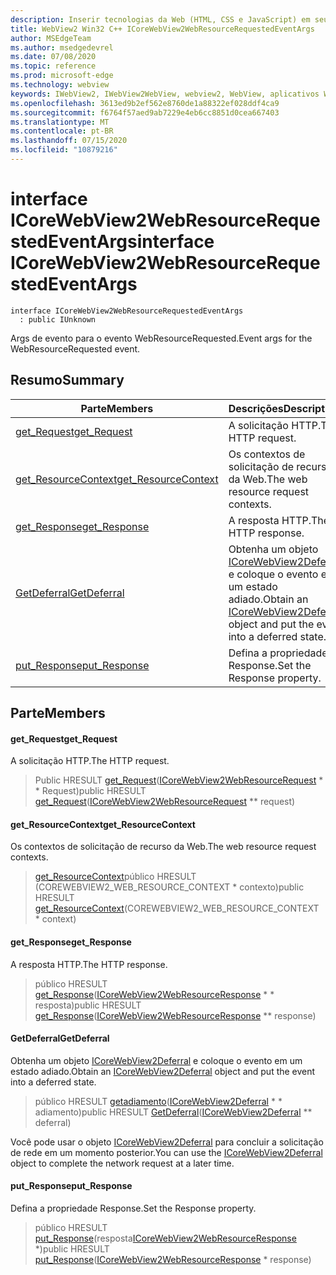 ```yaml
---
description: Inserir tecnologias da Web (HTML, CSS e JavaScript) em seus aplicativos nativos com o controle WebView2 do Microsoft Edge
title: WebView2 Win32 C++ ICoreWebView2WebResourceRequestedEventArgs
author: MSEdgeTeam
ms.author: msedgedevrel
ms.date: 07/08/2020
ms.topic: reference
ms.prod: microsoft-edge
ms.technology: webview
keywords: IWebView2, IWebView2WebView, webview2, WebView, aplicativos Win32, Win32, Edge, ICoreWebView2, ICoreWebView2Controller, controle do navegador, HTML Edge, ICoreWebView2WebResourceRequestedEventArgs
ms.openlocfilehash: 3613ed9b2ef562e8760de1a88322ef028ddf4ca9
ms.sourcegitcommit: f6764f57aed9ab7229e4eb6cc8851d0cea667403
ms.translationtype: MT
ms.contentlocale: pt-BR
ms.lasthandoff: 07/15/2020
ms.locfileid: "10879216"
---
```

# <span data-ttu-id="4d18f-104">interface ICoreWebView2WebResourceRequestedEventArgs</span><span class="sxs-lookup"><span data-stu-id="4d18f-104">interface ICoreWebView2WebResourceRequestedEventArgs</span></span> 

```
interface ICoreWebView2WebResourceRequestedEventArgs
  : public IUnknown
```

<span data-ttu-id="4d18f-105">Args de evento para o evento WebResourceRequested.</span><span class="sxs-lookup"><span data-stu-id="4d18f-105">Event args for the WebResourceRequested event.</span></span>

## <span data-ttu-id="4d18f-106">Resumo</span><span class="sxs-lookup"><span data-stu-id="4d18f-106">Summary</span></span>

 <span data-ttu-id="4d18f-107">Parte</span><span class="sxs-lookup"><span data-stu-id="4d18f-107">Members</span></span>                        | <span data-ttu-id="4d18f-108">Descrições</span><span class="sxs-lookup"><span data-stu-id="4d18f-108">Descriptions</span></span>
--------------------------------|---------------------------------------------
[<span data-ttu-id="4d18f-109">get_Request</span><span class="sxs-lookup"><span data-stu-id="4d18f-109">get_Request</span></span>](#get_request) | <span data-ttu-id="4d18f-110">A solicitação HTTP.</span><span class="sxs-lookup"><span data-stu-id="4d18f-110">The HTTP request.</span></span>
[<span data-ttu-id="4d18f-111">get_ResourceContext</span><span class="sxs-lookup"><span data-stu-id="4d18f-111">get_ResourceContext</span></span>](#get_resourcecontext) | <span data-ttu-id="4d18f-112">Os contextos de solicitação de recurso da Web.</span><span class="sxs-lookup"><span data-stu-id="4d18f-112">The web resource request contexts.</span></span>
[<span data-ttu-id="4d18f-113">get_Response</span><span class="sxs-lookup"><span data-stu-id="4d18f-113">get_Response</span></span>](#get_response) | <span data-ttu-id="4d18f-114">A resposta HTTP.</span><span class="sxs-lookup"><span data-stu-id="4d18f-114">The HTTP response.</span></span>
[<span data-ttu-id="4d18f-115">GetDeferral</span><span class="sxs-lookup"><span data-stu-id="4d18f-115">GetDeferral</span></span>](#getdeferral) | <span data-ttu-id="4d18f-116">Obtenha um objeto [ICoreWebView2Deferral](icorewebview2deferral.md) e coloque o evento em um estado adiado.</span><span class="sxs-lookup"><span data-stu-id="4d18f-116">Obtain an [ICoreWebView2Deferral](icorewebview2deferral.md) object and put the event into a deferred state.</span></span>
[<span data-ttu-id="4d18f-117">put_Response</span><span class="sxs-lookup"><span data-stu-id="4d18f-117">put_Response</span></span>](#put_response) | <span data-ttu-id="4d18f-118">Defina a propriedade Response.</span><span class="sxs-lookup"><span data-stu-id="4d18f-118">Set the Response property.</span></span>

## <span data-ttu-id="4d18f-119">Parte</span><span class="sxs-lookup"><span data-stu-id="4d18f-119">Members</span></span>

#### <span data-ttu-id="4d18f-120">get_Request</span><span class="sxs-lookup"><span data-stu-id="4d18f-120">get_Request</span></span> 

<span data-ttu-id="4d18f-121">A solicitação HTTP.</span><span class="sxs-lookup"><span data-stu-id="4d18f-121">The HTTP request.</span></span>

> <span data-ttu-id="4d18f-122">Public HRESULT [get_Request](#get_request)([ICoreWebView2WebResourceRequest](icorewebview2webresourcerequest.md) \* \* Request)</span><span class="sxs-lookup"><span data-stu-id="4d18f-122">public HRESULT [get_Request](#get_request)([ICoreWebView2WebResourceRequest](icorewebview2webresourcerequest.md) \*\* request)</span></span>

#### <span data-ttu-id="4d18f-123">get_ResourceContext</span><span class="sxs-lookup"><span data-stu-id="4d18f-123">get_ResourceContext</span></span> 

<span data-ttu-id="4d18f-124">Os contextos de solicitação de recurso da Web.</span><span class="sxs-lookup"><span data-stu-id="4d18f-124">The web resource request contexts.</span></span>

> <span data-ttu-id="4d18f-125">[get_ResourceContext](#get_resourcecontext)público HRESULT (COREWEBVIEW2_WEB_RESOURCE_CONTEXT \* contexto)</span><span class="sxs-lookup"><span data-stu-id="4d18f-125">public HRESULT [get_ResourceContext](#get_resourcecontext)(COREWEBVIEW2_WEB_RESOURCE_CONTEXT \* context)</span></span>

#### <span data-ttu-id="4d18f-126">get_Response</span><span class="sxs-lookup"><span data-stu-id="4d18f-126">get_Response</span></span> 

<span data-ttu-id="4d18f-127">A resposta HTTP.</span><span class="sxs-lookup"><span data-stu-id="4d18f-127">The HTTP response.</span></span>

> <span data-ttu-id="4d18f-128">público HRESULT [get_Response](#get_response)([ICoreWebView2WebResourceResponse](icorewebview2webresourceresponse.md) \* \* resposta)</span><span class="sxs-lookup"><span data-stu-id="4d18f-128">public HRESULT [get_Response](#get_response)([ICoreWebView2WebResourceResponse](icorewebview2webresourceresponse.md) \*\* response)</span></span>

#### <span data-ttu-id="4d18f-129">GetDeferral</span><span class="sxs-lookup"><span data-stu-id="4d18f-129">GetDeferral</span></span> 

<span data-ttu-id="4d18f-130">Obtenha um objeto [ICoreWebView2Deferral](icorewebview2deferral.md) e coloque o evento em um estado adiado.</span><span class="sxs-lookup"><span data-stu-id="4d18f-130">Obtain an [ICoreWebView2Deferral](icorewebview2deferral.md) object and put the event into a deferred state.</span></span>

> <span data-ttu-id="4d18f-131">público HRESULT [getadiamento](#getdeferral)([ICoreWebView2Deferral](icorewebview2deferral.md) \* \* adiamento)</span><span class="sxs-lookup"><span data-stu-id="4d18f-131">public HRESULT [GetDeferral](#getdeferral)([ICoreWebView2Deferral](icorewebview2deferral.md) \*\* deferral)</span></span>

<span data-ttu-id="4d18f-132">Você pode usar o objeto [ICoreWebView2Deferral](icorewebview2deferral.md) para concluir a solicitação de rede em um momento posterior.</span><span class="sxs-lookup"><span data-stu-id="4d18f-132">You can use the [ICoreWebView2Deferral](icorewebview2deferral.md) object to complete the network request at a later time.</span></span>

#### <span data-ttu-id="4d18f-133">put_Response</span><span class="sxs-lookup"><span data-stu-id="4d18f-133">put_Response</span></span> 

<span data-ttu-id="4d18f-134">Defina a propriedade Response.</span><span class="sxs-lookup"><span data-stu-id="4d18f-134">Set the Response property.</span></span>

> <span data-ttu-id="4d18f-135">público HRESULT [put_Response](#put_response)(resposta[ICoreWebView2WebResourceResponse](icorewebview2webresourceresponse.md) \*)</span><span class="sxs-lookup"><span data-stu-id="4d18f-135">public HRESULT [put_Response](#put_response)([ICoreWebView2WebResourceResponse](icorewebview2webresourceresponse.md) \* response)</span></span>

